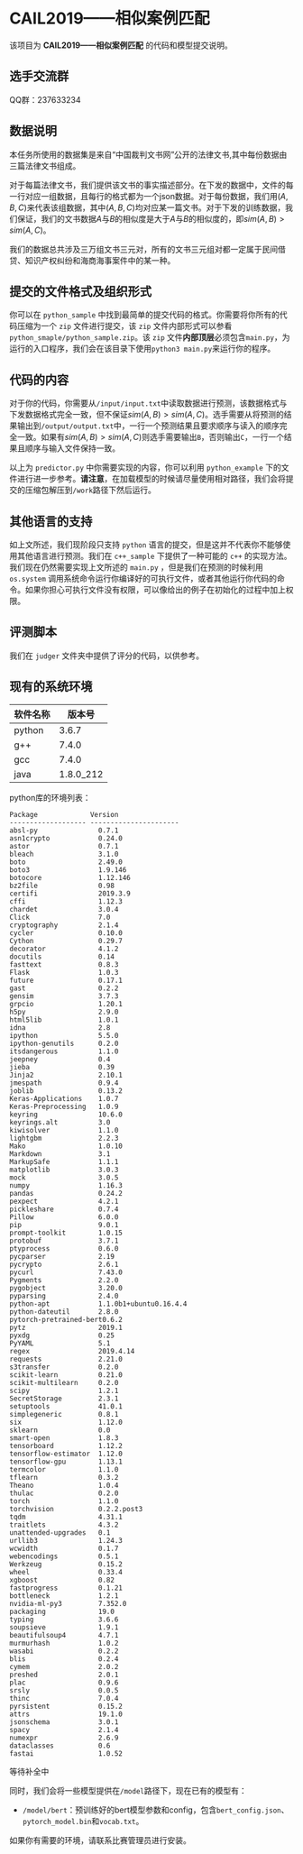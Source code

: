 # CAIL2019——相似案例匹配

该项目为 **CAIL2019——相似案例匹配** 的代码和模型提交说明。

## 选手交流群

QQ群：237633234

## 数据说明

本任务所使用的数据集是来自“中国裁判文书网”公开的法律文书,其中每份数据由三篇法律文书组成。

对于每篇法律文书，我们提供该文书的事实描述部分。在下发的数据中，文件的每一行对应一组数据，且每行的格式都为一个json数据。对于每份数据，我们用$(A,B,C)$来代表该组数据，其中$(A,B,C)$均对应某一篇文书。对于下发的训练数据，我们保证，我们的文书数据$A$与$B$的相似度是大于$A$与$B$的相似度的，即$sim(A,B)>sim(A,C)$。

我们的数据总共涉及三万组文书三元对，所有的文书三元组对都一定属于民间借贷、知识产权纠纷和海商海事案件中的某一种。

## 提交的文件格式及组织形式

你可以在 ``python_sample`` 中找到最简单的提交代码的格式。你需要将你所有的代码压缩为一个 ``zip`` 文件进行提交，该 ``zip`` 文件内部形式可以参看 ``python_smaple/python_sample.zip``。该 ``zip`` 文件**内部顶层**必须包含``main.py``，为运行的入口程序，我们会在该目录下使用``python3 main.py``来运行你的程序。

## 代码的内容

对于你的代码，你需要从``/input/input.txt``中读取数据进行预测，该数据格式与下发数据格式完全一致，但不保证$sim(A,B)>sim(A,C)$。选手需要从将预测的结果输出到``/output/output.txt``中，一行一个预测结果且要求顺序与读入的顺序完全一致。如果有$sim(A,B)>sim(A,C)$则选手需要输出``B``，否则输出``C``，一行一个结果且顺序与输入文件保持一致。

以上为 ``predictor.py`` 中你需要实现的内容，你可以利用 ``python_example`` 下的文件进行进一步参考。**请注意**，在加载模型的时候请尽量使用相对路径，我们会将提交的压缩包解压到``/work``路径下然后运行。

## 其他语言的支持

如上文所述，我们现阶段只支持 ``python`` 语言的提交，但是这并不代表你不能够使用其他语言进行预测。我们在 ``c++_sample`` 下提供了一种可能的 ``c++`` 的实现方法。我们现在仍然需要实现上文所述的 ``main.py`` ，但是我们在预测的时候利用 ``os.system`` 调用系统命令运行你编译好的可执行文件，或者其他运行你代码的命令。如果你担心可执行文件没有权限，可以像给出的例子在初始化的过程中加上权限。

## 评测脚本

我们在 ``judger`` 文件夹中提供了评分的代码，以供参考。

## 现有的系统环境

| 软件名称 | 版本号    |
| -------- | --------- |
| python   | 3.6.7     |
| g++      | 7.4.0     |
| gcc      | 7.4.0     |
| java     | 1.8.0_212 |

python库的环境列表：

```
Package             Version               
------------------- ----------------------
absl-py               0.7.1
asn1crypto            0.24.0
astor                 0.7.1
bleach                3.1.0
boto                  2.49.0
boto3                 1.9.146
botocore              1.12.146
bz2file               0.98
certifi               2019.3.9
cffi                  1.12.3
chardet               3.0.4
Click                 7.0
cryptography          2.1.4
cycler                0.10.0
Cython                0.29.7
decorator             4.1.2
docutils              0.14
fasttext              0.8.3
Flask                 1.0.3
future                0.17.1
gast                  0.2.2
gensim                3.7.3
grpcio                1.20.1
h5py                  2.9.0
html5lib              1.0.1
idna                  2.8
ipython               5.5.0
ipython-genutils      0.2.0
itsdangerous          1.1.0
jeepney               0.4
jieba                 0.39
Jinja2                2.10.1
jmespath              0.9.4
joblib                0.13.2
Keras-Applications    1.0.7
Keras-Preprocessing   1.0.9
keyring               10.6.0
keyrings.alt          3.0
kiwisolver            1.1.0
lightgbm              2.2.3
Mako                  1.0.10
Markdown              3.1
MarkupSafe            1.1.1
matplotlib            3.0.3
mock                  3.0.5
numpy                 1.16.3
pandas                0.24.2
pexpect               4.2.1
pickleshare           0.7.4
Pillow                6.0.0
pip                   9.0.1
prompt-toolkit        1.0.15
protobuf              3.7.1
ptyprocess            0.6.0
pycparser             2.19
pycrypto              2.6.1
pycurl                7.43.0
Pygments              2.2.0
pygobject             3.20.0
pyparsing             2.4.0
python-apt            1.1.0b1+ubuntu0.16.4.4
python-dateutil       2.8.0
pytorch-pretrained-bert0.6.2
pytz                  2019.1
pyxdg                 0.25
PyYAML                5.1
regex                 2019.4.14
requests              2.21.0
s3transfer            0.2.0
scikit-learn          0.21.0
scikit-multilearn     0.2.0
scipy                 1.2.1
SecretStorage         2.3.1
setuptools            41.0.1
simplegeneric         0.8.1
six                   1.12.0
sklearn               0.0
smart-open            1.8.3
tensorboard           1.12.2
tensorflow-estimator  1.12.0
tensorflow-gpu        1.13.1
termcolor             1.1.0
tflearn               0.3.2
Theano                1.0.4
thulac                0.2.0
torch                 1.1.0
torchvision           0.2.2.post3
tqdm                  4.31.1
traitlets             4.3.2
unattended-upgrades   0.1
urllib3               1.24.3
wcwidth               0.1.7
webencodings          0.5.1
Werkzeug              0.15.2
wheel                 0.33.4
xgboost               0.82
fastprogress          0.1.21
bottleneck            1.2.1
nvidia-ml-py3         7.352.0
packaging             19.0
typing                3.6.6
soupsieve             1.9.1
beautifulsoup4        4.7.1
murmurhash            1.0.2
wasabi                0.2.2
blis                  0.2.4
cymem                 2.0.2
preshed               2.0.1
plac                  0.9.6
srsly                 0.0.5
thinc                 7.0.4
pyrsistent            0.15.2
attrs                 19.1.0
jsonschema            3.0.1
spacy                 2.1.4
numexpr               2.6.9
dataclasses           0.6
fastai                1.0.52
```

等待补全中

同时，我们会将一些模型提供在``/model``路径下，现在已有的模型有：

* ``/model/bert``：预训练好的bert模型参数和config，包含``bert_config.json``、``pytorch_model.bin``和``vocab.txt``。

如果你有需要的环境，请联系比赛管理员进行安装。
